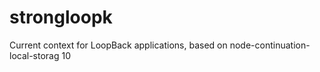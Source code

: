 # strongloopk
Current context for LoopBack applications, based on node-continuation-local-storag 10
